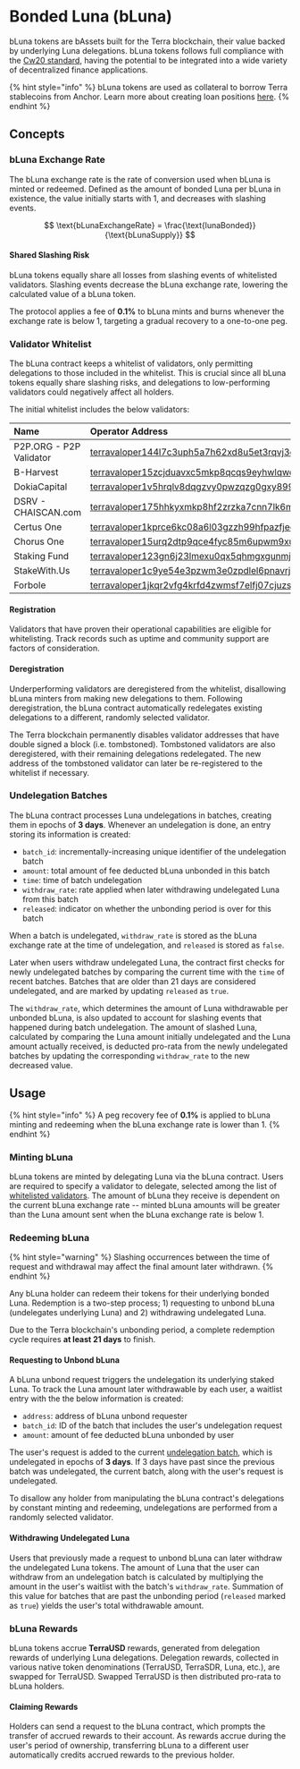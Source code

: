 # Bonded Luna \(bLuna\)

bLuna tokens are bAssets built for the Terra blockchain, their value backed by underlying Luna delegations. bLuna tokens follows full compliance with the [Cw20 standard](https://github.com/CosmWasm/cosmwasm-plus/blob/master/packages/cw20/README.md), having the potential to be integrated into a wide variety of decentralized finance applications.

{% hint style="info" %}
bLuna tokens are used as collateral to borrow Terra stablecoins from Anchor. Learn more about creating loan positions [here](../money-market/).
{% endhint %}

## Concepts

### **bLuna Exchange Rate**

The bLuna exchange rate is the rate of conversion used when bLuna is minted or redeemed. Defined as the amount of bonded Luna per bLuna in existence, the value initially starts with 1, and decreases with slashing events.

$$
\text{bLunaExchangeRate} = \frac{\text{lunaBonded}} {\text{bLunaSupply}}
$$

#### Shared Slashing Risk

bLuna tokens equally share all losses from slashing events of whitelisted validators. Slashing events decrease the bLuna exchange rate, lowering the calculated value of a bLuna token.

The protocol applies a fee of **0.1%** to bLuna mints and burns whenever the exchange rate is below 1, targeting a gradual recovery to a one-to-one peg.

### Validator Whitelist

The bLuna contract keeps a whitelist of validators, only permitting delegations to those included in the whitelist. This is crucial since all bLuna tokens equally share slashing risks, and delegations to low-performing validators could negatively affect all holders.

The initial whitelist includes the below validators:

| Name | Operator Address |
| :--- | :--- |
| P2P.ORG - P2P Validator | [terravaloper144l7c3uph5a7h62xd8u5et3rqvj3dqtvvka2fu](https://finder.terra.money/columbus-4/validator/terravaloper144l7c3uph5a7h62xd8u5et3rqvj3dqtvvka2fu) |
| B-Harvest | [terravaloper15zcjduavxc5mkp8qcqs9eyhwlqwdlrzy6jln3m](https://finder.terra.money/columbus-4/validator/terravaloper15zcjduavxc5mkp8qcqs9eyhwlqwdlrzy6jln3m) |
| DokiaCapital | [terravaloper1v5hrqlv8dqgzvy0pwzqzg0gxy899rm4kdur03x](https://finder.terra.money/columbus-4/validator/terravaloper1v5hrqlv8dqgzvy0pwzqzg0gxy899rm4kdur03x) |
| DSRV - CHAISCAN.com | [terravaloper175hhkyxmkp8hf2zrzka7cnn7lk6mudtv4uuu64](https://finder.terra.money/columbus-4/validator/terravaloper175hhkyxmkp8hf2zrzka7cnn7lk6mudtv4uuu64) |
| Certus One | [terravaloper1kprce6kc08a6l03gzzh99hfpazfjeczfpzkkau](https://finder.terra.money/columbus-4/validator/terravaloper1kprce6kc08a6l03gzzh99hfpazfjeczfpzkkau) |
| Chorus One | [terravaloper15urq2dtp9qce4fyc85m6upwm9xul30496sgk37](https://finder.terra.money/columbus-4/validator/terravaloper15urq2dtp9qce4fyc85m6upwm9xul30496sgk37) |
| Staking Fund | [terravaloper123gn6j23lmexu0qx5qhmgxgunmjcqsx8gmsyse](https://finder.terra.money/columbus-4/validator/terravaloper123gn6j23lmexu0qx5qhmgxgunmjcqsx8gmsyse) |
| StakeWith.Us | [terravaloper1c9ye54e3pzwm3e0zpdlel6pnavrj9qqvq89r3r](https://finder.terra.money/columbus-4/validator/terravaloper1c9ye54e3pzwm3e0zpdlel6pnavrj9qqvq89r3r) |
| Forbole | [terravaloper1jkqr2vfg4krfd4zwmsf7elfj07cjuzss30ux8g](https://finder.terra.money/columbus-4/validator/terravaloper1jkqr2vfg4krfd4zwmsf7elfj07cjuzss30ux8g) |

#### Registration

Validators that have proven their operational capabilities are eligible for whitelisting. Track records such as uptime and community support are factors of consideration.

#### Deregistration

Underperforming validators are deregistered from the whitelist, disallowing bLuna minters from making new delegations to them. Following deregistration, the bLuna contract automatically redelegates existing delegations to a different, randomly selected validator.

The Terra blockchain permanently disables validator addresses that have double signed a block \(i.e. tombstoned\). Tombstoned validators are also deregistered, with their remaining delegations redelegated. The new address of the tombstoned validator can later be re-registered to the whitelist if necessary.

### Undelegation Batches

The bLuna contract processes Luna undelegations in batches, creating them in epochs of **3 days**. Whenever an undelegation is done, an entry storing its information is created:

* `batch_id`: incrementally-increasing unique identifier of the undelegation batch
* `amount`: total amount of fee deducted bLuna unbonded in this batch
* `time`: time of batch undelegation
* `withdraw_rate`: rate applied when later withdrawing undelegated Luna from this batch
* `released`: indicator on whether the unbonding period is over for this batch

When a batch is undelegated, `withdraw_rate` is stored as the bLuna exchange rate at the time of undelegation, and `released` is stored as `false`.

Later when users withdraw undelegated Luna, the contract first checks for newly undelegated batches by comparing the current time with the `time` of recent batches. Batches that are older than 21 days are considered undelegated, and are marked by updating `released` as `true`.

The `withdraw_rate`, which determines the amount of Luna withdrawable per unbonded bLuna, is also updated to account for slashing events that happened during batch undelegation. The amount of slashed Luna, calculated by comparing the Luna amount initially undelegated and the Luna amount actually received, is deducted pro-rata from the newly undelegated batches by updating the corresponding `withdraw_rate` to the new decreased value.

## Usage

{% hint style="info" %}
A peg recovery fee of **0.1%** is applied to bLuna minting and redeeming when the bLuna exchange rate is lower than 1.
{% endhint %}

### Minting bLuna

bLuna tokens are minted by delegating Luna via the bLuna contract. Users are required to specify a validator to delegate, selected among the list of [whitelisted validators](bonded-luna-bluna.md#validator-whitelist). The amount of bLuna they receive is dependent on the current bLuna exchange rate -- minted bLuna amounts will be greater than the Luna amount sent when the bLuna exchange rate is below 1.

### Redeeming bLuna

{% hint style="warning" %}
Slashing occurrences between the time of request and withdrawal may affect the final amount later withdrawn.
{% endhint %}

Any bLuna holder can redeem their tokens for their underlying bonded Luna. Redemption is a two-step process; 1\) requesting to unbond bLuna \(undelegates underlying Luna\) and 2\) withdrawing undelegated Luna.

Due to the Terra blockchain's unbonding period, a complete redemption cycle requires **at least 21 days** to finish.

#### Requesting to Unbond bLuna

A bLuna unbond request triggers the undelegation its underlying staked Luna. To track the Luna amount later withdrawable by each user, a waitlist entry with the the below information is created:

* `address`: address of bLuna unbond requester
* `batch_id`: ID of the batch that includes the user's undelegation request
* `amount`: amount of fee deducted bLuna unbonded by user

The user's request is added to the current [undelegation batch](bonded-luna-bluna.md#undelegation-batches), which is undelegated in epochs of **3 days**. If 3 days have past since the previous batch was undelegated, the current batch, along with the user's request is undelegated.

To disallow any holder from manipulating the bLuna contract's delegations by constant minting and redeeming, undelegations are performed from a randomly selected validator.

#### Withdrawing Undelegated Luna

Users that previously made a request to unbond bLuna can later withdraw the undelegated Luna tokens. The amount of Luna that the user can withdraw from an undelegation batch is calculated by multiplying the amount in the user's waitlist with the batch's `withdraw_rate`. Summation of this value for batches that are past the unbonding period \(`released` marked as `true`\) yields the user's total withdrawable amount.

### bLuna Rewards

bLuna tokens accrue **TerraUSD** rewards, generated from delegation rewards of underlying Luna delegations. Delegation rewards, collected in various native token denominations \(TerraUSD, TerraSDR, Luna, etc.\), are swapped for TerraUSD. Swapped TerraUSD is then distributed pro-rata to bLuna holders.

#### Claiming Rewards

Holders can send a request to the bLuna contract, which prompts the transfer of accrued rewards to their account. As rewards accrue during the user's period of ownership, transferring bLuna to a different user automatically credits accrued rewards to the previous holder.


